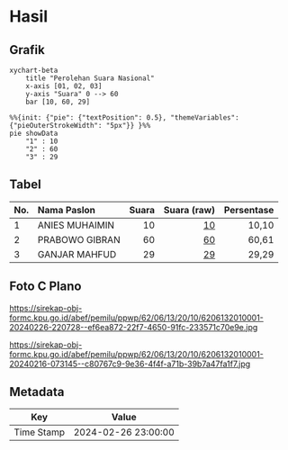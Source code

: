 # Hasil

## Grafik

```mermaid
xychart-beta
    title "Perolehan Suara Nasional"
    x-axis [01, 02, 03]
    y-axis "Suara" 0 --> 60
    bar [10, 60, 29]
```

```mermaid
%%{init: {"pie": {"textPosition": 0.5}, "themeVariables": {"pieOuterStrokeWidth": "5px"}} }%%
pie showData
    "1" : 10
    "2" : 60
    "3" : 29
```

## Tabel

| No. | Nama Paslon    | Suara | Suara (raw) | Persentase |
|:--- |:-------------- | -----:| -----------:| ----------:|
| 1   | ANIES MUHAIMIN | 10    | [10][p-1]   | 10,10      |
| 2   | PRABOWO GIBRAN | 60    | [60][p-2]   | 60,61      |
| 3   | GANJAR MAHFUD  | 29    | [29][p-3]   | 29,29      |


[p-1]: https://github.com/gigit-pemilu/pemilu-2024/blob/main/pilpres/hitung-suara/sub/62-kalimantan-tengah/sub/06-katingan/sub/13-bukit-raya/sub/2010-tanjung-batik/sub/001-tps/sub/paslon-1.txt
[p-2]: https://github.com/gigit-pemilu/pemilu-2024/blob/main/pilpres/hitung-suara/sub/62-kalimantan-tengah/sub/06-katingan/sub/13-bukit-raya/sub/2010-tanjung-batik/sub/001-tps/sub/paslon-2.txt
[p-3]: https://github.com/gigit-pemilu/pemilu-2024/blob/main/pilpres/hitung-suara/sub/62-kalimantan-tengah/sub/06-katingan/sub/13-bukit-raya/sub/2010-tanjung-batik/sub/001-tps/sub/paslon-3.txt

## Foto C Plano

https://sirekap-obj-formc.kpu.go.id/abef/pemilu/ppwp/62/06/13/20/10/6206132010001-20240226-220728--ef6ea872-22f7-4650-91fc-233571c70e9e.jpg

https://sirekap-obj-formc.kpu.go.id/abef/pemilu/ppwp/62/06/13/20/10/6206132010001-20240216-073145--c80767c9-9e36-4f4f-a71b-39b7a47fa1f7.jpg


## Metadata

| Key        | Value               |
| ---------- | ------------------- |
| Time Stamp | 2024-02-26 23:00:00 |



